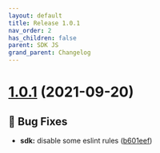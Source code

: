 ```yaml
---
layout: default
title: Release 1.0.1
nav_order: 2
has_children: false
parent: SDK JS
grand_parent: Changelog
---
```


# [1.0.1](https://github.com/lumapps/lumapps-sdk-js/compare/v1.0.0...v1.0.1) (2021-09-20)


## 🐛 Bug Fixes

* **sdk:** disable some eslint rules ([b601eef](https://github.com/lumapps/lumapps-sdk-js/commit/b601eef56f7352e111b4ee985cb2492a2c4114e2))
